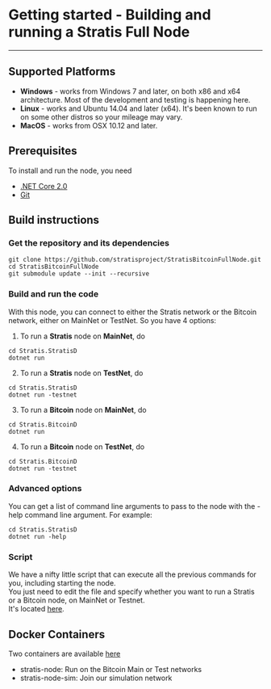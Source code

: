 

# Getting started - Building and running a Stratis Full Node 

---------------

## Supported Platforms

* <b>Windows</b> - works from Windows 7 and later, on both x86 and x64 architecture. Most of the development and testing is happening here.
* <b>Linux</b> - works and Ubuntu 14.04 and later (x64). It's been known to run on some other distros so your mileage may vary.
* <b>MacOS</b> - works from OSX 10.12 and later. 

## Prerequisites

To install and run the node, you need
* [.NET Core 2.0](https://www.microsoft.com/net/download/core)
* [Git](https://git-scm.com/)

## Build instructions

### Get the repository and its dependencies

```
git clone https://github.com/stratisproject/StratisBitcoinFullNode.git  
cd StratisBitcoinFullNode
git submodule update --init --recursive
```

### Build and run the code
With this node, you can connect to either the Stratis network or the Bitcoin network, either on MainNet or TestNet.
So you have 4 options:

1. To run a <b>Stratis</b> node on <b>MainNet</b>, do
```
cd Stratis.StratisD
dotnet run
```  

2. To run a <b>Stratis</b>  node on <b>TestNet</b>, do
```
cd Stratis.StratisD
dotnet run -testnet
```  

3. To run a <b>Bitcoin</b> node on <b>MainNet</b>, do
```
cd Stratis.BitcoinD
dotnet run
```  

4. To run a <b>Bitcoin</b> node on <b>TestNet</b>, do
```
cd Stratis.BitcoinD
dotnet run -testnet
```  

### Advanced options

You can get a list of command line arguments to pass to the node with the -help command line argument. For example:
```
cd Stratis.StratisD
dotnet run -help
```  

### Script
We have a nifty little script that can execute all the previous commands for you, including starting the node.  
You just need to edit the file and specify whether you want to run a Stratis or a Bitcoin node, on MainNet or Testnet.  
It's located [here](https://gist.github.com/bokobza/e68832f5d7d4102bcb33fcde8d9a72fb#file-build-and-run-a-stratis-node-ps1).


Docker Containers
-------------------

Two containers are available [here](https://hub.docker.com/u/stratisplatform/)

- stratis-node: Run on the Bitcoin Main or Test networks
- stratis-node-sim: Join our simulation network
